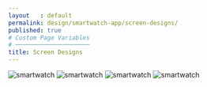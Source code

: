 ```yaml
---
layout   : default
permalink: design/smartwatch-app/screen-designs/
published: true
# Custom Page Variables
# ─────────────────────
title: Screen Designs
---
```

<img src="../../../afbeeldingen/watch4.png" class="img-fluid" alt="smartwatch">

<img src="../../../afbeeldingen/watch1.png" class="img-fluid" alt="smartwatch">

<img src="../../../afbeeldingen/watch2.png" class="img-fluid" alt="smartwatch">

<img src="../../../afbeeldingen/watch3.png" class="img-fluid" alt="smartwatch">